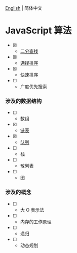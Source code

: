 [English](README.md) | 简体中文

# JavaScript 算法

- [x] - [二分查找](algorithm/binary-search.js)
- [x] - [选择排序](algorithm/selection-sort.js)
- [x] - [快速排序](algorithm/quick-sort.js)
- [ ] - 广度优先搜索

### 涉及的数据结构

- [ ] - 数组
- [x] - [链表](data-structure/Linked-List.js)
- [x] - [队列](data-structure/Queue.js)
- [ ] - 栈
- [ ] - 散列表
- [ ] - 图

### 涉及的概念

- [ ] - 大 O 表示法
- [ ] - 内存的工作原理
- [ ] - 递归
- [ ] - 动态规划
